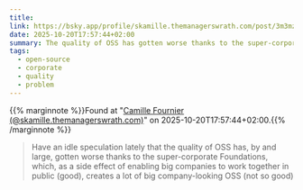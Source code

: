 ```yaml
---
title:
link: https://bsky.app/profile/skamille.themanagerswrath.com/post/3m3mzvvsoec2a
date: 2025-10-20T17:57:44+02:00
summary: The quality of OSS has gotten worse thanks to the super-corporate Foundations
tags:
  - open-source
  - corporate
  - quality
  - problem
---
```

{{% marginnote %}}Found at "[Camille Fournier (@skamille.themanagerswrath.com)](https://web.archive.org/web/20251020175744/https://bsky.app/profile/skamille.themanagerswrath.com/post/3m3mzvvsoec2a)" on 2025-10-20T17:57:44+02:00.{{% /marginnote %}}

> Have an idle speculation lately that the quality of OSS has, by and large, gotten worse thanks to the super-corporate Foundations, which, as a side effect of enabling big companies to work together in public (good), creates a lot of big company-looking OSS (not so good)
